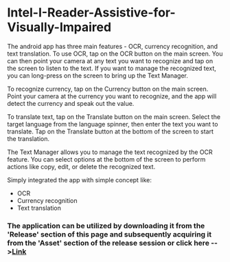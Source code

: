 # Intel-I-Reader-Assistive-for-Visually-Impaired
The android app has three main features - OCR, currency recognition, and text translation. To use OCR, tap on the OCR button on the main screen. You can then point your camera at any text you want to recognize and tap on the screen to listen to the text. If you want to manage the recognized text, you can long-press on the screen to bring up the Text Manager.

To recognize currency, tap on the Currency button on the main screen. Point your camera at the currency you want to recognize, and the app will detect the currency and speak out the value.

To translate text, tap on the Translate button on the main screen. Select the target language from the language spinner, then enter the text you want to translate. Tap on the Translate button at the bottom of the screen to start the translation.

The Text Manager allows you to manage the text recognized by the OCR feature. You can select options at the bottom of the screen to perform actions like copy, edit, or delete the recognized text.

Simply integrated the app with simple concept like:
* OCR
* Currency recognition
* Text translation

### The application can be utilized by downloading it from the 'Release' section of this page and subsequently acquiring it from the 'Asset' section of the release session or click here -->[Link](https://github.com/Christeen-Jose/Intel-I-Reader-Assistive-for-Visually-Impaired/releases/download/v1.0.0/app-release.apk)
